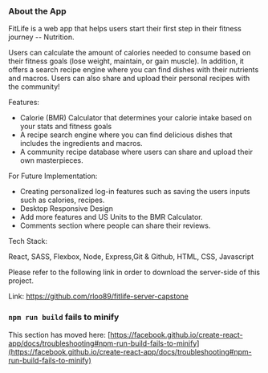 ### About the App

FitLife is a web app that helps users start their first step in their fitness journey -- Nutrition.

Users can calculate the amount of calories needed to consume based on their fitness goals (lose weight, maintain, or gain muscle). In addition, it offers a search recipe engine where you can find dishes with their nutrients and macros.  Users can also share and upload their personal recipes with the community!

Features:

- Calorie (BMR) Calculator that determines your calorie intake based on your stats and fitness goals 
- A recipe search engine where you can find delicious dishes that includes the ingredients and macros.
- A community recipe database where users can share and upload their own masterpieces.

For Future Implementation:

- Creating personalized log-in features such as saving the users inputs such as calories, recipes.
- Desktop Responsive Design
- Add more features and US Units to the BMR Calculator.
- Comments section where people can share their reviews.

Tech Stack:                 

React, SASS, Flexbox, Node, Express,Git & Github, HTML, CSS, Javascript


Please refer to the following link in order to download the server-side of this project.

Link: https://github.com/rloo89/fitlife-server-capstone

### `npm run build` fails to minify

This section has moved here: [https://facebook.github.io/create-react-app/docs/troubleshooting#npm-run-build-fails-to-minify](https://facebook.github.io/create-react-app/docs/troubleshooting#npm-run-build-fails-to-minify)
